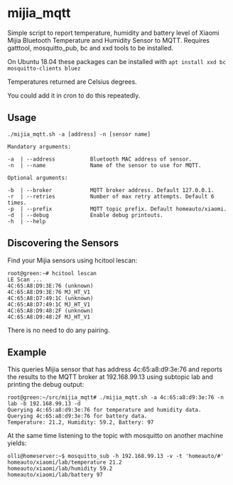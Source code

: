 # mijia_mqtt
Simple script to report temperature, humidity and battery level of Xiaomi Mijia Bluetooth Temperature and Humidity Sensor to MQTT. Requires gatttool, mosquitto_pub, bc and xxd tools to be installed.

On Ubuntu 18.04 these packages can be installed with 
```apt install xxd bc mosquitto-clients bluez```

Temperatures returned are Celsius degrees.

You could add it in cron to do this repeatedly.

## Usage

```
./mijia_mqtt.sh -a [address] -n [sensor name]

Mandatory arguments:

-a  | --address           Bluetooth MAC address of sensor.
-n  | --name              Name of the sensor to use for MQTT.

Optional arguments:

-b  | --broker            MQTT broker address. Default 127.0.0.1.
-r  | --retries           Number of max retry attempts. Default 6 times.
-p  | --prefix            MQTT topic prefix. Default homeauto/xiaomi.
-d  | --debug             Enable debug printouts.
-h  | --help
```

## Discovering the Sensors

Find your Mijia sensors using hcitool lescan:

```
root@green:~# hcitool lescan
LE Scan ...
4C:65:A8:D9:3E:76 (unknown)
4C:65:A8:D9:3E:76 MJ_HT_V1
4C:65:A8:D7:49:1C (unknown)
4C:65:A8:D7:49:1C MJ_HT_V1
4C:65:A8:D9:48:2F (unknown)
4C:65:A8:D9:48:2F MJ_HT_V1
```

There is no need to do any pairing.

## Example

This queries Mijia sensor that has address 4c:65:a8:d9:3e:76 and reports the results to the MQTT broker at 192.168.99.13 using subtopic lab and printing the debug output:

```
root@green:~/src/mijia_mqtt# ./mijia_mqtt.sh -a 4c:65:a8:d9:3e:76 -n lab -b 192.168.99.13 -d
Querying 4c:65:a8:d9:3e:76 for temperature and humidity data.
Querying 4c:65:a8:d9:3e:76 for battery data.
Temperature: 21.2, Humidity: 59.2, Battery: 97
```

At the same time listening to the topic with mosquitto on another machine yields:

```
olli@homeserver:~$ mosquitto_sub -h 192.168.99.13 -v -t 'homeauto/#'
homeauto/xiaomi/lab/temperature 21.2
homeauto/xiaomi/lab/humidity 59.2
homeauto/xiaomi/lab/battery 97
```
